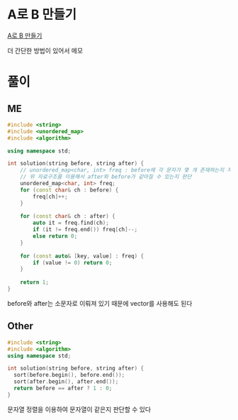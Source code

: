 # A로 B 만들기
[ A로 B 만들기 ](https://school.programmers.co.kr/learn/courses/30/lessons/120886)   

더 간단한 방법이 있어서 메모   

# 풀이
## ME
```CPP
#include <string>
#include <unordered_map>
#include <algorithm>

using namespace std;

int solution(string before, string after) {
    // unordered_map<char, int> freq : before에 각 문자가 몇 개 존재하는지 저장
    // 위 자료구조를 이용해서 after와 before가 같아질 수 있는지 판단
    unordered_map<char, int> freq;
    for (const char& ch : before) {
        freq[ch]++;
    }
    
    for (const char& ch : after) {
        auto it = freq.find(ch);
        if (it != freq.end()) freq[ch]--;
        else return 0;
    }
    
    for (const auto& [key, value] : freq) {
        if (value != 0) return 0;
    }
    
    return 1;
}
```
before와 after는 소문자로 이뤄져 있기 때문에 vector를 사용해도 된다   

## Other
```cpp
#include <string>
#include <algorithm>
using namespace std;

int solution(string before, string after) {
  sort(before.begin(), before.end());
  sort(after.begin(), after.end());
  return before == after ? 1 : 0;
}
```
문자열 정렬을 이용하여 문자열이 같은지 판단할 수 있다   